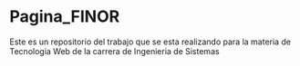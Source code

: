 # Pagina_FINOR
Este es un repositorio del trabajo que se esta realizando para la materia de Tecnologia Web de la carrera de Ingenieria de Sistemas
